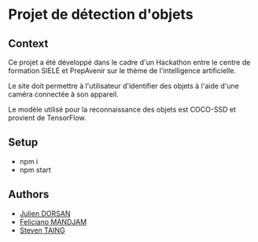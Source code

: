 # Projet de détection d'objets

## Context

Ce projet a été développé dans le cadre d'un Hackathon entre le centre de formation SIELE et PrepAvenir sur le thème de l'intelligence artificielle.

Le site doit permettre à l'utilisateur d'identifier des objets à l'aide d'une caméra connectée à son appareil.

Le modèle utilisé pour la reconnaissance des objets est COCO-SSD et provient de TensorFlow.

## Setup

- npm i
- npm start

## Authors

- [Julien DORSAN](https://github.com/Julien-Dorsan)
- [Feliciano MANDJAM](https://github.com/FelicianoMandjam)
- [Steven TAING](https://github.com/Honegawa)
